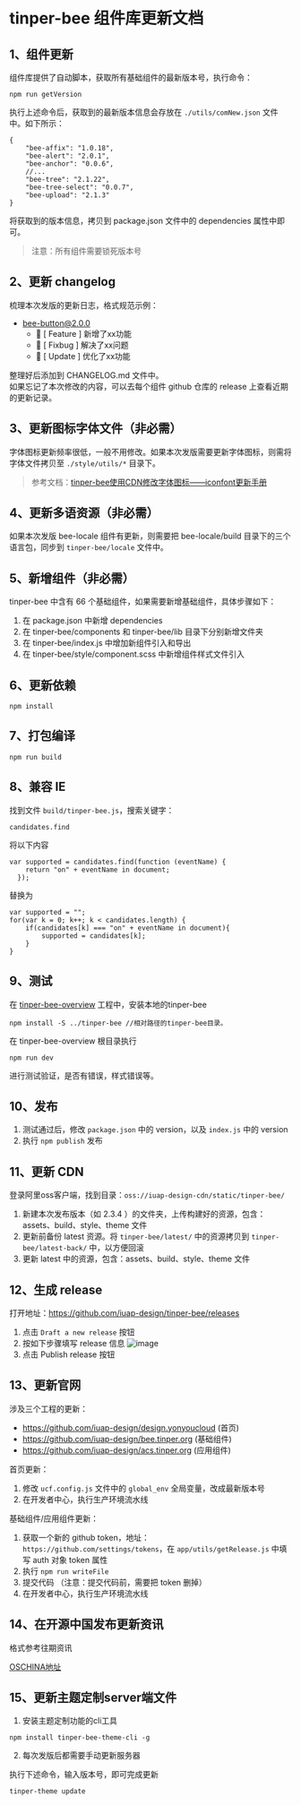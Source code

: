 # tinper-bee 组件库更新文档

## 1、组件更新
组件库提供了自动脚本，获取所有基础组件的最新版本号，执行命令：
```
npm run getVersion
```
执行上述命令后，获取到的最新版本信息会存放在 `./utils/comNew.json` 文件中。如下所示：
```
{
    "bee-affix": "1.0.18",
    "bee-alert": "2.0.1",
    "bee-anchor": "0.0.6",
    //...
    "bee-tree": "2.1.22",
    "bee-tree-select": "0.0.7",
    "bee-upload": "2.1.3"
}
```
将获取到的版本信息，拷贝到 package.json 文件中的 dependencies 属性中即可。
> 注意：所有组件需要锁死版本号

## 2、更新 changelog 
梳理本次发版的更新日志，格式规范示例：
- bee-button@2.0.0
    - 🌟 [ Feature ] 新增了xx功能
    - 🐞 [ Fixbug ] 解决了xx问题
    - 💄 [ Update ] 优化了xx功能

整理好后添加到 CHANGELOG.md 文件中。  
如果忘记了本次修改的内容，可以去每个组件 github 仓库的 release 上查看近期的更新记录。

## 3、更新图标字体文件（非必需）
字体图标更新频率很低，一般不用修改。如果本次发版需要更新字体图标，则需将字体文件拷贝至 `./style/utils/*` 目录下。  
> 参考文档：[tinper-bee使用CDN修改字体图标——iconfont更新手册](https://github.com/tinper-bee/react-components-docs/blob/master/tinper-bee%E4%BD%BF%E7%94%A8CDN%E4%BF%AE%E6%94%B9%E5%AD%97%E4%BD%93%E5%9B%BE%E6%A0%87%E2%80%94%E2%80%94iconfont%E6%9B%B4%E6%96%B0%E6%89%8B%E5%86%8C.md)

## 4、更新多语资源（非必需）
如果本次发版 bee-locale 组件有更新，则需要把 bee-locale/build 目录下的三个语言包，同步到 `tinper-bee/locale` 文件中。

## 5、新增组件（非必需）
tinper-bee 中含有 66 个基础组件，如果需要新增基础组件，具体步骤如下：
1. 在 package.json 中新增 dependencies 
1. 在 tinper-bee/components 和 tinper-bee/lib 目录下分别新增文件夹
1. 在 tinper-bee/index.js 中增加新组件引入和导出
1. 在 tinper-bee/style/component.scss 中新增组件样式文件引入

## 6、更新依赖
```
npm install
```
<!--- 用淘宝镜像安装会报错-->
<!--- 高版本安装会报错-->

## 7、打包编译
```
npm run build
```

## 8、兼容 IE
找到文件 `build/tinper-bee.js`，搜索关键字：  
```
candidates.find
```  

将以下内容
```
var supported = candidates.find(function (eventName) {
    return "on" + eventName in document;
  });
```
替换为
```
var supported = "";
for(var k = 0; k++; k < candidates.length) {
	if(candidates[k] === "on" + eventName in document){
		supported = candidates[k];
	}
}
```

## 9、测试
在 [tinper-bee-overview](https://github.com/tinper-bee/tinper-bee-overview) 工程中，安装本地的tinper-bee

```
npm install -S ../tinper-bee //相对路径的tinper-bee目录。
```

在 tinper-bee-overview 根目录执行

```
npm run dev
```

进行测试验证，是否有错误，样式错误等。

## 10、发布
1. 测试通过后，修改 `package.json` 中的 version，以及 `index.js` 中的 version
1. 执行 `npm publish` 发布

## 11、更新 CDN 
登录阿里oss客户端，找到目录：`oss://iuap-design-cdn/static/tinper-bee/`
1. 新建本次发布版本（如 2.3.4 ）的文件夹，上传构建好的资源，包含：assets、build、style、theme 文件
1. 更新前备份 latest 资源。将 `tinper-bee/latest/` 中的资源拷贝到 `tinper-bee/latest-back/` 中，以方便回滚
1. 更新 latest 中的资源，包含：assets、build、style、theme 文件


## 12、生成 release
打开地址：https://github.com/iuap-design/tinper-bee/releases
1. 点击 `Draft a new release` 按钮
1. 按如下步骤填写 release 信息
![image](https://user-images.githubusercontent.com/33412781/90361528-0b23d980-e091-11ea-89bc-dd307078bc53.png)
1. 点击 Publish release 按钮

## 13、更新官网
涉及三个工程的更新：
- https://github.com/iuap-design/design.yonyoucloud (首页)
- https://github.com/iuap-design/bee.tinper.org (基础组件)
- https://github.com/iuap-design/acs.tinper.org (应用组件)

首页更新：
1. 修改 `ucf.config.js` 文件中的 `global_env` 全局变量，改成最新版本号
2. 在开发者中心，执行生产环境流水线

基础组件/应用组件更新：
1. 获取一个新的 github token，地址：`https://github.com/settings/tokens`，在 `app/utils/getRelease.js` 中填写 auth 对象 token 属性
1. 执行 `npm run writeFile`
1. 提交代码
（注意：提交代码前，需要把 token 删掉）
1. 在开发者中心，执行生产环境流水线

## 14、在开源中国发布更新资讯
格式参考往期资讯

[OSCHINA地址](https://www.oschina.net/p/tinper-bee)

## 15、更新主题定制server端文件
1. 安装主题定制功能的cli工具
```
npm install tinper-bee-theme-cli -g
```
2. 每次发版后都需要手动更新服务器

执行下述命令，输入版本号，即可完成更新
```
tinper-theme update
```